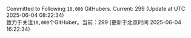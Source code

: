 Committed to Following `10,000` GitHubers. Current: <!-- FOLLOWING_COUNT -->299<!-- FOLLOWING_COUNT --> (Update at UTC <!-- LAST_UPDATED -->2025-06-04 08:22:34<!-- LAST_UPDATED -->)<br>
致力于关注`10,000`个GitHuber。当前：<!-- FOLLOWING_COUNT -->299<!-- FOLLOWING_COUNT --> (更新于北京时间 <!-- LAST_UPDATED_CST -->2025-06-04 16:22:34<!-- LAST_UPDATED_CST -->)
